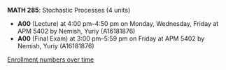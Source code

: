 **MATH 285**: Stochastic Processes (4 units)

- **A00** (Lecture) at 4:00 pm–4:50 pm on Monday, Wednesday, Friday at APM 5402 by Nemish, Yuriy (A16181876)
- **A00** (Final Exam) at 3:00 pm–5:59 pm on Friday at APM 5402 by Nemish, Yuriy (A16181876)

[Enrollment numbers over time](./MATH285.tsv)
